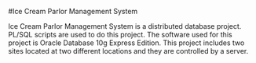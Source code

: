 #Ice Cream Parlor Management System

Ice Cream Parlor Management System is a distributed database project. PL/SQL scripts are used to do this project. The software used for this project is Oracle Database 10g Express Edition. This project includes two sites located at two different locations and they are controlled by a server.
